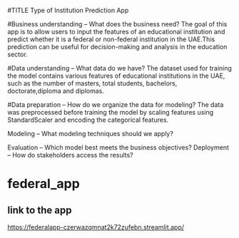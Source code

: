#TITLE
Type of Institution Prediction App

#Business understanding – What does the business need?
The goal of this app is to allow users to input the features of an educational institution and predict whether it is a federal or non-federal institution in the UAE.This prediction can be useful for decision-making and analysis in the education sector.

#Data understanding – What data do we have?
The dataset used for training the model contains various features of educational institutions in the UAE, such as the number of masters, total students, bachelors, doctorate,diploma and diplomas.

#Data preparation – How do we organize the data for modeling?
The data was preprocessed before training the model by scaling  features using StandardScaler and encoding the categorical features.


Modeling – What modeling techniques should we apply?

Evaluation – Which model best meets the business objectives?
Deployment – How do stakeholders access the results?



# federal_app
## link to the app
https://federalapp-czerwazqmnat2k72zufebn.streamlit.app/
